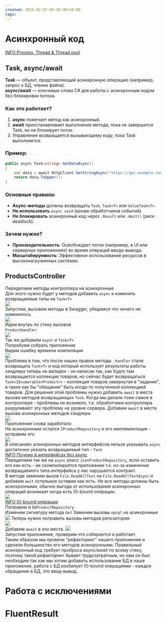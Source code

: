 ```yaml
---
created: 2025-02-07-09-39-49+10:00
tags:
---
```

# Асинхронный код
[INFO Process, Thread & Thread pool](INFO/Process,%20Thread%20&%20Thread%20pool.md)
## Task, async/await
**Task** — объект, представляющий асинхронную операцию (например, запрос к БД, чтение файла).  
**async/await** — ключевые слова C# для работы с асинхронным кодом без блокировки потока.
### Как это работает?
1. **async** помечает метод как асинхронный.
2. **await** приостанавливает выполнение метода, пока не завершится Task, но не блокирует поток.
3. Управление возвращается вызывающему коду, пока Task выполняется.
### Пример:
```csharp
public async Task<string> GetDataAsync()
{
    var data = await HttpClient.GetStringAsync("https://api.example.com/data");
    return data.ToUpper();
}
```
### Основные правила:
- **Async-методы** должны возвращать `Task`, `Task<T>` или `ValueTask<T>`.
- **Не использовать** `async void` (кроме обработчиков событий).
- **Не блокировать** асинхронный код через `.Result` или `.Wait()` (риск deadlock).
### Зачем нужно?
- **Производительность**: Освобождает поток (например, в UI или серверных приложениях) во время операций ввода-вывода.
- **Масштабируемость**: Эффективное использование ресурсов в высоконагруженных системах.
## ProductsController 
Переделаем методы контроллера на асинхронные  
Для этого нужно будет у методов добавить `async` и изменить возвращаемые типы на `Task<T>`  
![](attachments/Pasted%20image%2020250204230648.png)  
Запустим, вызовем методы в Swagger, убедимся что ничего не изменилось  
![](attachments/Pasted%20image%2020250204230743.png)  
Идем внутрь по стеку вызовов  
`ProductHandler`:  
![](attachments/Pasted%20image%2020250204230943.png)  
Так же добавили `async` и `Task<T>`  
Попробуем собрать приложение  
Видим ошибку времени компиляции  
![](attachments/Pasted%20image%2020250204231112.png)  
Проблема в том, что после наших правок методы `_handler` стали возвращать `Task<T>` и код который использует результаты работы хэндлера теперь не валиден - он написан так, как будто там возвращается коллекция товаров, но сейчас будет возвращаться `Task<IEnumerable<Product>>` - коллекция товаров завернутая в "задание", в такое как бы "обещание" быть когда-то полученной коллекцией товаров. 
Для решения этой проблемы нужно добавить `await` в места вызова методов возвращающих `Task`.
Когда мы делали тоже самое в контроллере - проблемы не возникло, т.к. обработчики контроллера разруливают эту проблему на уровне сервера.
Добавим `await` в места вызова асинхронных методов хэндлера  
![](attachments/Pasted%20image%2020250204231934.png)  
Приложение снова заработало  
Не асинхронным остался `IProductRepository` и его имплементация - исправим это  
![](attachments/Pasted%20image%2020250204232135.png)  
В описаниях асинхронных методов интерфейсов нельзя указывать `async` достаточно указать возвращаемый тип - `Task`  
[INFO Почему в интерфейсах без async](INFO/Почему%20в%20интерфейсах%20без%20async.md)  
Переделаем так же на `async` класс `JsonProductRepository`, если оставить его как есть - не скомпилируется приложение т.к. из-за изменения возвращаемого типа интерфейса у нас нарушается контракт.  
В методе заменим вызов `File.ReadAllText` на `File.ReadAllTextAsync` и добавим `awit` остальное оставим как есть. Не все методы должны быть асинхронными, обычно выгода от использования асинхронных операций возникает когда есть IO-bound операции.    
![](attachments/Pasted%20image%2020250204233341.png)  
[INFO IO-bound операции](INFO/IO-bound.md)  
Поправим и `DbProductRepository`  
Изменим сигнатуру метода `Get`
Заменим вызовы `npsql` на асинхронные  
![](attachments/Pasted%20image%2020250207124317.png)
Теперь нужно поправить вызовы методов репозитория  
![](attachments/Pasted%20image%2020250207124354.png)    
Добавим `await` в эти места.
![](attachments/Pasted%20image%2020250207124442.png)  
Запустим приложение, проверим что собирается и работает.  
Таким образом мы провели "рефакторинг" нашего приложения и сделали большинство его методов асинхронными. Правильный асинхронный код требует проброса async/await по всему стеку, поэтому такой рефакторинг бывает трудозатратным, но нам он был необходим так как мы хотим добавить использование БД в наше приложение, работа с БД изобилует IO-bound операциями - каждое обращение в БД, это ввод-вывод.  
# Работа с исключениями
# FluentResult